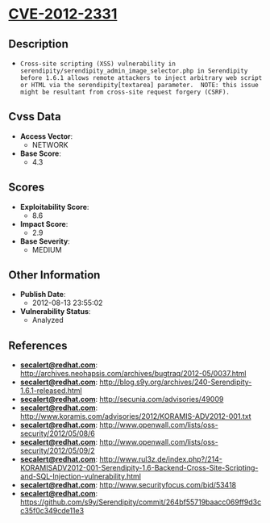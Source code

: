 
# [CVE-2012-2331](http://archives.neohapsis.com/archives/bugtraq/2012-05/0037.html)

## Description

- `Cross-site scripting (XSS) vulnerability in serendipity/serendipity_admin_image_selector.php in Serendipity before 1.6.1 allows remote attackers to inject arbitrary web script or HTML via the serendipity[textarea] parameter.  NOTE: this issue might be resultant from cross-site request forgery (CSRF).`

## Cvss Data

- **Access Vector**:
  - NETWORK
- **Base Score**:
  - 4.3

## Scores

- **Exploitability Score**:
  - 8.6
- **Impact Score**:
  - 2.9
- **Base Severity**:
  - MEDIUM

## Other Information

- **Publish Date**:
  - 2012-08-13 23:55:02
- **Vulnerability Status**:
  - Analyzed

## References

- **secalert@redhat.com**: http://archives.neohapsis.com/archives/bugtraq/2012-05/0037.html
- **secalert@redhat.com**: http://blog.s9y.org/archives/240-Serendipity-1.6.1-released.html
- **secalert@redhat.com**: http://secunia.com/advisories/49009
- **secalert@redhat.com**: http://www.koramis.com/advisories/2012/KORAMIS-ADV2012-001.txt
- **secalert@redhat.com**: http://www.openwall.com/lists/oss-security/2012/05/08/6
- **secalert@redhat.com**: http://www.openwall.com/lists/oss-security/2012/05/09/2
- **secalert@redhat.com**: http://www.rul3z.de/index.php?/214-KORAMISADV2012-001-Serendipity-1.6-Backend-Cross-Site-Scripting-and-SQL-Injection-vulnerability.html
- **secalert@redhat.com**: http://www.securityfocus.com/bid/53418
- **secalert@redhat.com**: https://github.com/s9y/Serendipity/commit/264bf55719baacc069ff9d3cc35f0c349cde11e3
